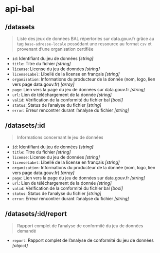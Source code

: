 # api-bal

## /datasets
> Liste des jeux de données BAL répertoriés sur data.gouv.fr grâce au tag `base-adresse-locale` possédant une ressource au format `csv` et provenant d’une organisation certifiée

- `id`: Identifiant du jeu de données *[string]*
- `title`: Titre du fichier *[string]*
- `license`: License du jeu de données *[string]*
- `licenseLabel`: Libellé de la license en français *[string]*
- `organization`: Informations du producteur de la donnée (nom, logo, lien vers page data.gouv.fr) *[array]*
- `page`: Lien vers la page du jeu de données sur data.gouv.fr *[string]*
- `url`: Lien de téléchargement de la donnée *[string]*
- `valid`: Vérification de la conformité du fichier bal *[bool]*
- `status`: Status de l’analyse du fichier  *[string]*
- `error`: Erreur rencontrer durant l’analyse du fichier *[string]*

## /datasets/:id
> Informations concernant le jeu de données

- `id`: Identifiant du jeu de données *[string]*
- `title`: Titre du fichier *[string]*
- `license`: License du jeu de données *[string]*
- `licenseLabel`: Libellé de la license en français *[string]*
- `organization`: Informations du producteur de la donnée (nom, logo, lien vers page data.gouv.fr) *[array]*
- `page`: Lien vers la page du jeu de données sur data.gouv.fr *[string]*
- `url`: Lien de téléchargement de la donnée *[string]*
- `valid`: Vérification de la conformité du fichier bal *[bool]*
- `status`: Status de l’analyse du fichier  *[string]*
- `error`: Erreur rencontrer durant l’analyse du fichier *[string]*

## /datasets/:id/report
> Rapport complet de l’analyse de conformité du jeu de données demandé
- `report`: Rapport complet de l’analyse de conformité du jeu de données *[object]*